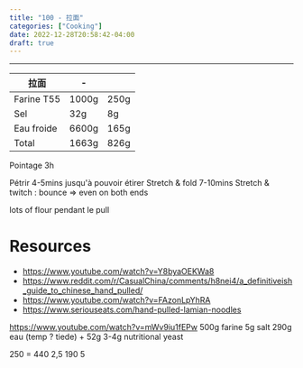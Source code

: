```yaml
---
title: "100 - 拉面"
categories: ["Cooking"]
date: 2022-12-28T20:58:42-04:00
draft: true
---
```


---
|拉面|-||
|-|-|-|
|Farine T55|1000g|250g|
|Sel|32g|8g|
|Eau froide|6600g|165g|
|Total|1663g|826g|

Pointage 3h

Pétrir 4-5mins jusqu'à pouvoir étirer
Stretch & fold 7-10mins
Stretch & twitch : bounce => even on both ends

lots of flour pendant le pull


# Resources
- https://www.youtube.com/watch?v=Y8byaOEKWa8
- https://www.reddit.com/r/CasualChina/comments/h8nei4/a_definitiveish_guide_to_chinese_hand_pulled/
- https://www.youtube.com/watch?v=FAzonLpYhRA
- https://www.seriouseats.com/hand-pulled-lamian-noodles


https://www.youtube.com/watch?v=mWv9iu1fEPw
500g farine
5g salt
290g eau (temp ? tiede) + 52g
3-4g nutritional yeast

250 = 440
2,5
190
5
